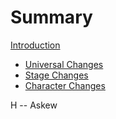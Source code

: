 # Summary

[Introduction](intro.md)
- [Universal Changes](./universal_changes.md)
- [Stage Changes](./stage_changes.md)
- [Character Changes](./character_changes.md)

H
-- Askew